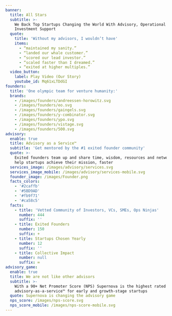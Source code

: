 ```yaml
---
banner:
  title: All Stars
  subtitle: >-
    We Back Top Startups Changing the World With Advisory, Operational and
    Investment Support
  quote:
    title: 'Without my advisors, I wouldn’t have'
    items:
      - “maintained my sanity.”
      - “landed our whale customer.”
      - “scored our lead investor.”
      - “scaled faster than I dreamed.”
      - “exited at higher multiples.”
  video_button:
    label: Play Video (Our Story)
    youtube_id: Mq61xLTDdGI
founders:
  title: 'One olympic team for venture humanity:'
  brands:
    - /images/founders/andreessen-horowitz.svg
    - /images/founders/eo.svg
    - /images/founders/gaingels.svg
    - /images/founders/y-combinator.svg
    - /images/founders/ypo.svg
    - /images/founders/vistage.svg
    - /images/founders/500.svg
advisory:
  enable: true
  title: Advisory as a Service™
  subtitle: 'Get mentored by the #1 exited founder community'
  quote: >-
    Exited founders team up and share time, wisdom, resources and networks to
    help startups achieve their mission, faster
  services_image: /images/advisory/services.svg
  services_image_mobile: /images/advisory/services-mobile.svg
  founder_image: /images/Founder.png
  facts_colors:
    - '#2caffb'
    - '#5BD9AD'
    - '#fb9f71'
    - '#ca58c5'
  facts:
    - title: 'Vetted Community of Investors, VCs, SMEs, Ops Ninjas'
      number: 444
      suffix: ''
    - title: Exited Founders
      number: 150
      suffix: +
    - title: Startups Chosen Yearly
      number: 12
      suffix: ''
    - title: Collective Impact
      number: null
      suffix: ∞
advisory_game:
  enable: true
  title: We are not like other advisors
  subtitle: >-
    With a 90+ Net Promoter Score (NPS) Supernova is the highest rated
    advisory-as-a-service™ for early and growth-stage startups
  quote: Supernova is changing the advisory game
  nps_score: /images/nps-score.svg
  nps_score_mobile: /images/nps-score-mobile.svg
---
```


